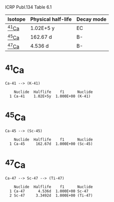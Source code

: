 ICRP Publ.134 Table 6.1

|Isotope                  |Physical half-life |Decay mode|
|-------------------------|-------------------|----------|
|[<sup>41</sup>Ca](#41Ca) |1.02E+5 y          |EC
|[<sup>45</sup>Ca](#45Ca) |162.67 d           |B-
|[<sup>47</sup>Ca](#47Ca) |4.536 d            |B-

# <sup>41</sup>Ca

```
Ca-41 --> (K-41)
```

```
    Nuclide  Halflife    f1      Nuclide
  1 Ca-41    1.02E+5y  1.000E+00 (K-41)
```

# <sup>45</sup>Ca

```
Ca-45 --> (Sc-45)
```

```
    Nuclide  Halflife    f1      Nuclide
  1 Ca-45     162.67d  1.000E+00 (Sc-45)
```

# <sup>47</sup>Ca

```
Ca-47 --> Sc-47 --> (Ti-47)
```

```
    Nuclide  Halflife    f1      Nuclide
  1 Ca-47      4.536d  1.000E+00 Sc-47
  2 Sc-47     3.3492d  1.000E+00 (Ti-47)
```
